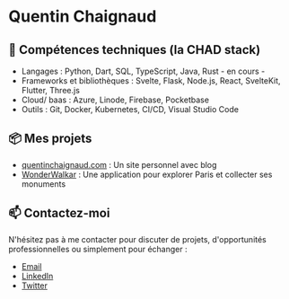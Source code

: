 # Quentin Chaignaud

## 🔧  Compétences techniques (la CHAD stack)
- Langages : Python, Dart, SQL, TypeScript, Java, Rust - en cours -
- Frameworks et bibliothèques : Svelte, Flask, Node.js, React, SvelteKit, Flutter, Three.js
- Cloud/ baas : Azure, Linode, Firebase, Pocketbase
- Outils : Git, Docker, Kubernetes, CI/CD, Visual Studio Code
  
## 📦 Mes projets
- [quentinchaignaud.com](https://www.quentinchaignaud.com/) : Un site personnel avec blog
- [WonderWalkar](https://wonderwalkar.com/) : Une application pour explorer Paris et collecter ses monuments

## 📫 Contactez-moi
N'hésitez pas à me contacter pour discuter de projets, d'opportunités professionnelles ou simplement pour échanger :

- [Email](mailto:contact@quentinchaignaud.com?subject=[GitHub]%20Source%20Han%20Sans)
- [LinkedIn](https://www.linkedin.com/in/quentin-chaignaud/)
- [Twitter](https://twitter.com/quentin__js)
